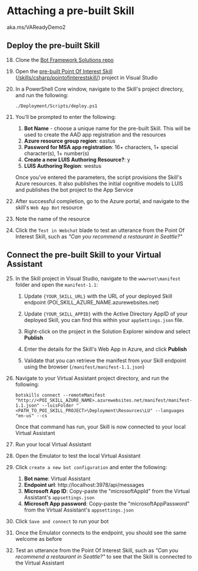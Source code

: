 # Attaching a pre-built Skill
aka.ms/VAReadyDemo2

## Deploy the pre-built Skill
18. Clone the [Bot Framework Solutions repo](https://github.com/microsoft/botframework-solutions)
1. Open the [pre-built Point Of Interest Skill](https://microsoft.github.io/botframework-solutions/skills/samples/point-of-interest/)  ([/skills/csharp/pointofinterestskill/](https://github.com/microsoft/botframework-solutions/tree/master/skills/csharp/pointofinterestskill)) project  in Visual Studio
1. In a PowerShell Core window, navigate to the Skill's project directory, and run the following:
    ```
    ./Deployment/Scripts/deploy.ps1
    ```
1. You'll be prompted to enter the following:
    1. **Bot Name** - choose a unique name for the pre-built Skill. This will be used to create the AAD app registration and the resources
    1. **Azure resource group region**: eastus
    1. **Password for MSA app registration**: 16+ characters, 1+ special character(s), 1+ number(s)
    1. **Create a new LUIS Authoring Resource?**: y
    1. **LUIS Authoring Region**: westus
    
    Once you've entered the parameters, the script provisions the Skill's Azure resources. It also publishes the initial cognitive models to LUIS and publishes the bot project to the App Service
1. After successful completion, go to the Azure portal, and navigate to the skill's `Web App Bot` resource
1. Note the name of the resource
1. Click the `Test in Webchat` blade to test an utterance from the Point Of Interest Skill, such as _"Can you recommend a restaurant in Seattle?"_



## Connect the pre-built Skill to your Virtual Assistant
25. In the Skill project in Visual Studio, navigate to the `wwwroot\manifest` folder and open the `manifest-1.1`:

    1. Update `{YOUR_SKILL_URL}` with the URL of your deployed Skill endpoint (POI_SKILL_AZURE_NAME.azurewebsites.net)

    1. Update `{YOUR_SKILL_APPID}` with the Active Directory AppID of your deployed Skill, you can find this within your `appSettings.json` file.
    1. Right-click on the project in the Solution Explorer window and select **Publish**
    1. Enter the details for the Skill's Web App in Azure, and click **Publish**
    1. Validate that you can retrieve the manifest from your Skill endpoint using the browser (`/manifest/manifest-1.1.json`)
1. Navigate to your Virtual Assistant project directory, and run the following:
    ```
    botskills connect --remoteManifest "http://<POI_SKILL_AZURE_NAME>.azurewebsites.net/manifest/manifest-1.1.json" --luisFolder "<PATH_TO_POI_SKILL_PROJECT>\Deployment\Resources\LU" --languages "en-us" --cs
    ```
    Once that command has run, your Skill is now connected to your local Virtual Assistant
1. Run your local Virtual Assistant

1. Open the Emulator to test the local Virtual Assistant
1. Click `create a new bot configuration` and enter the following:
    1. **Bot name**: Virtual Assistant
    1. **Endpoint url**: http://localhost:3978/api/messages
    1. **Microsoft App ID**: Copy-paste the "microsoftAppId" from the Virtual Assistant's `appsettings.json`
    1. **Microsoft App password**: Copy-paste the "microsoftAppPassword" from the Virtual Assistant's `appsettings.json`
1. Click `Save and connect` to run your bot
1. Once the Emulator connects to the endpoint, you should see the same welcome as before
1. Test an utterance from the Point Of Interest Skill, such as _"Can you recommend a restaurant in Seattle?"_ to see that the Skill is connected to the Virtual Assistant
